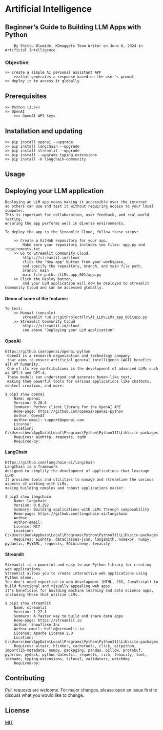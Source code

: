 # Artificial Intelligence

## Beginner’s Guide to Building LLM Apps with Python
		By Shittu Olumide, KDnuggets Team Writer on June 6, 2024 in Artificial Intelligence

### Objective
	>> create a simple AI personal assistant APP 
		>>>that generates a response based on the user's prompt 
	>> deploy it to access it globally
	
## Prerequisites
	>> Python (3.5+)
	>> OpenAI
		>>> OpenAI API keys
		
## Installation and updating
	>> pip install openai --upgrade
	>> pip install langchain --upgrade
	>> pip install streamlit --upgrade
	>> pip install --upgrade typing-extensions
	>> pip install -U langchain-community

## Usage


## Deploying your LLM application
 
	Deploying an LLM app means making it accessible over the internet 
	so others can use and test it without requiring access to your local computer. 
	This is important for collaboration, user feedback, and real-world testing, 
	ensuring the app performs well in diverse environments. 

	To deploy the app to the Streamlit Cloud, follow these steps:

		>> Create a GitHub repository for your app. 
			Make sure your repository includes two files: app.py and requirements.txt
		>> Go to Streamlit Community Cloud, 
			https://streamlit.io/cloud
			click the "New app" button from your workspace, 
			and specify the repository, branch, and main file path. 
			branch: main
			main file path: /LLMs_app_001/app.py
		>> Click the Deploy button, 
			and your LLM application will now be deployed to Streamlit Community Cloud and can be accessed globally.
			
			
#### Demo of some of the features:
	To test:
		>> Manual (console)
			streamlit run z:\gitProjectFlr\AI_LLM\LLMs_app_001\app.py
		>> Streamlit Community Cloud
			https://streamlit.io/cloud
			see above "Deploying your LLM application"
#### OpenAI
	https://github.com/openai/openai-python
	 OpenAI is a research organization and technology company 
	 that aims to ensure artificial general intelligence (AGI) benefits all of humanity. 
	 One of its key contributions is the development of advanced LLMs such as GPT-3 and GPT-4. 
	 These models can understand and generate human-like text, 
	 making them powerful tools for various applications like chatbots, content creation, and more.
	
	$ pip3 show openai
		Name: openai
		Version: 0.28.0
		Summary: Python client library for the OpenAI API
		Home-page: https://github.com/openai/openai-python
		Author: OpenAI
		Author-email: support@openai.com
		License:
		Location: C:\Users\ben\AppData\Local\Programs\Python\Python311\Lib\site-packages
		Requires: aiohttp, requests, tqdm
		Required-by:

#### LangChain
	https://github.com/langchain-ai/langchain
	LangChain is a framework 
	designed to simplify the development of applications that leverage LLMs. 
	It provides tools and utilities to manage and streamline the various aspects of working with LLMs, 
	making building complex and robust applications easier.
	
	$ pip3 show langchain
		Name: langchain
		Version: 0.0.292
		Summary: Building applications with LLMs through composability
		Home-page: https://github.com/langchain-ai/langchain
		Author:
		Author-email:
		License: MIT
		Location: C:\Users\ben\AppData\Local\Programs\Python\Python311\Lib\site-packages
		Requires: aiohttp, dataclasses-json, langsmith, numexpr, numpy, pydantic, PyYAML, requests, SQLAlchemy, tenacity

#### Streamlit
	
	Streamlit is a powerful and easy-to-use Python library for creating web applications. 
	Streamlit allows you to create interactive web applications using Python alone. 
	You don't need expertise in web development (HTML, CSS, JavaScript) to build functional and visually appealing web apps.
	It's beneficial for building machine learning and data science apps, 
	including those that utilize LLMs.  
	
	$ pip3 show streamlit
		Name: streamlit
		Version: 1.27.1
		Summary: A faster way to build and share data apps
		Home-page: https://streamlit.io
		Author: Snowflake Inc
		Author-email: hello@streamlit.io
		License: Apache License 2.0
		Location: C:\Users\ben\AppData\Local\Programs\Python\Python311\Lib\site-packages
		Requires: altair, blinker, cachetools, click, gitpython, importlib-metadata, numpy, packaging, pandas, pillow, protobuf, pyarrow, pydeck, python-dateutil, requests, rich, tenacity, toml, tornado, typing-extensions, tzlocal, validators, watchdog
		Required-by:

## Contributing
Pull requests are welcome. For major changes, please open an issue first to discuss what you would like to change.

## License
[MIT](https://choosealicense.com/licenses/mit/)

